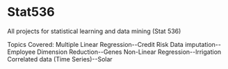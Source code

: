 # Stat536
All projects for statistical learning and data mining (Stat 536)

Topics Covered:
Multiple Linear Regression--Credit Risk 
Data imputation--Employee
Dimension Reduction--Genes
Non-Linear Regression--Irrigation
Correlated data (Time Series)--Solar
